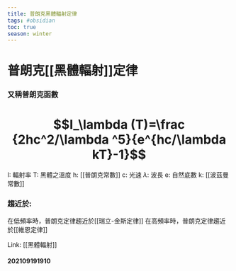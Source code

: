 ```yaml
---
title: 普朗克黑體輻射定律
tags: #obsidian 
toc: true
season: winter
---
```

# 普朗克[[黑體輻射]]定律
### 又稱普朗克函數
# $$I_\lambda (T)=\frac {2hc^2/\lambda ^5}{e^{hc/\lambda kT}-1}$$

I: 輻射率
T: 黑體之溫度
h: [[普朗克常數]]
c: 光速
$\lambda$: 波長
e: 自然底數
k: [[波茲曼常數]]

### 趨近於:
在低頻率時，普朗克定律趨近於[[瑞立-金斯定律]]
在高頻率時，普朗克定律趨近於[[維恩定律]]

Link: [[黑體輻射]]
#### 202109191910
